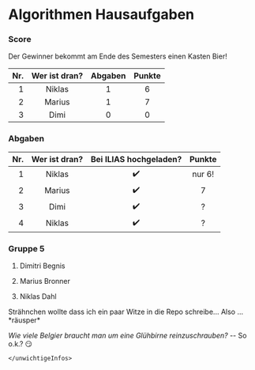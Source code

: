 # Algorithmen Hausaufgaben

### Score

   Der Gewinner bekommt am Ende des Semesters einen Kasten Bier!

| Nr. | Wer ist dran? | Abgaben | Punkte
|----:|:-------------:|:-------:|:----:
| 1   | Niklas        | 1       | 6
| 2   | Marius        | 1       | 7
| 3   | Dimi          | 0       | 0

### Abgaben

| Nr. | Wer ist dran? | Bei ILIAS hochgeladen? | Punkte
|----:|:-------------:|:----------------------:|:----:
| 1   | Niklas        | :heavy_check_mark:     | nur 6!
| 2   | Marius        | :heavy_check_mark:     | 7
| 3   | Dimi          | :heavy_check_mark:     | ?
| 4   | Niklas        | :heavy_check_mark:     | ?

### Gruppe 5

1. Dimitri Begnis
2. Marius Bronner
3. Niklas Dahl

    <unwichtigeInfos>

Strähnchen wollte dass ich ein paar Witze in die Repo schreibe... Also ... \*räusper\*

_Wie viele Belgier braucht man um eine Glühbirne reinzuschrauben?_ -- So o.k.? :smirk:

    </unwichtigeInfos>
